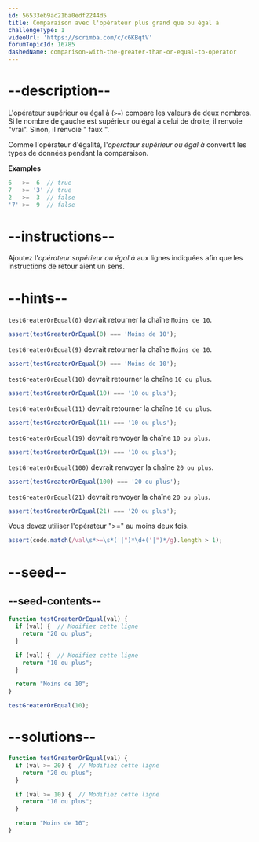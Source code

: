 ```yaml
---
id: 56533eb9ac21ba0edf2244d5
title: Comparaison avec l'opérateur plus grand que ou égal à
challengeType: 1
videoUrl: 'https://scrimba.com/c/c6KBqtV'
forumTopicId: 16785
dashedName: comparison-with-the-greater-than-or-equal-to-operator
---
```


# --description--

L'opérateur supérieur ou égal à (`>=`) compare les valeurs de deux nombres. Si le nombre de gauche est supérieur ou égal à celui de droite, il renvoie "vrai". Sinon, il renvoie " faux ".

Comme l'opérateur d'égalité, l'<dfn>opérateur supérieur ou égal à</dfn> convertit les types de données pendant la comparaison.

**Examples**

```js
6   >=  6  // true
7   >= '3' // true
2   >=  3  // false
'7' >=  9  // false
```

# --instructions--

Ajoutez l'<dfn>opérateur supérieur ou égal à</dfn> aux lignes indiquées afin que les instructions de retour aient un sens.

# --hints--

`testGreaterOrEqual(0)` devrait retourner la chaîne `Moins de 10`.

```js
assert(testGreaterOrEqual(0) === 'Moins de 10');
```

`testGreaterOrEqual(9)` devrait retourner la chaîne `Moins de 10`.

```js
assert(testGreaterOrEqual(9) === 'Moins de 10');
```

`testGreaterOrEqual(10)` devrait retourner la chaîne `10 ou plus`.

```js
assert(testGreaterOrEqual(10) === '10 ou plus');
```

`testGreaterOrEqual(11)` devrait retourner la chaîne `10 ou plus`.

```js
assert(testGreaterOrEqual(11) === '10 ou plus');
```

`testGreaterOrEqual(19)` devrait renvoyer la chaîne `10 ou plus`.

```js
assert(testGreaterOrEqual(19) === '10 ou plus');
```

`testGreaterOrEqual(100)` devrait renvoyer la chaîne `20 ou plus`.

```js
assert(testGreaterOrEqual(100) === '20 ou plus');
```

`testGreaterOrEqual(21)` devrait renvoyer la chaîne `20 ou plus`.

```js
assert(testGreaterOrEqual(21) === '20 ou plus');
```

Vous devez utiliser l'opérateur ">=" au moins deux fois.

```js
assert(code.match(/val\s*>=\s*('|")*\d+('|")*/g).length > 1);
```

# --seed--

## --seed-contents--

```js
function testGreaterOrEqual(val) {
  if (val) {  // Modifiez cette ligne
    return "20 ou plus";
  }

  if (val) {  // Modifiez cette ligne
    return "10 ou plus";
  }

  return "Moins de 10";
}

testGreaterOrEqual(10);
```

# --solutions--

```js
function testGreaterOrEqual(val) {
  if (val >= 20) {  // Modifiez cette ligne
    return "20 ou plus";
  }

  if (val >= 10) {  // Modifiez cette ligne
    return "10 ou plus";
  }

  return "Moins de 10";
}
```
